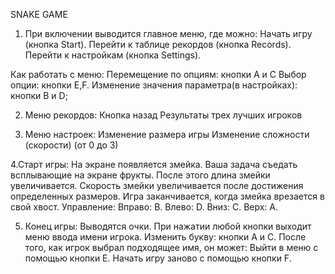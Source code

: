 SNAKE GAME

1. При включении выводится главное меню, где можно:
Начать игру (кнопка Start).
Перейти к таблице рекордов (кнопка Records).
Перейти к настройкам (кнопка Settings).

Как работать с меню:
Перемещение по опциям: кнопки A и C
Выбор опции: кнопки E,F.
Изменение значения параметра(в настройках): кнопки B и D;

2. Меню рекордов:
Кнопка назад
Результаты трех лучших игроков

3. Меню настроек:
Изменение размера игры 
Изменение сложности (скорости) (от 0 до 3)

4.Старт игры:
На экране появляется змейка. Ваша задача съедать всплывающие на экране фрукты. После этого длина змейки увеличивается. 
Скорость змейки увеличивается после достижения определенных размеров. 
Игра заканчивается, когда змейка врезается в свой хвост. 
Управление: Вправо: B. Влево: D. Вниз: C. Верх: A.

5. Конец игры:
Выводятся очки.
При нажатии любой кнопки выходит меню ввода имени игрока.
Изменить букву: кнопки A и C. После того, как игрок выбрал подходящее имя, он может:
Выйти в меню с помощью кнопки E.
Начать игру заново с помощью кнопки F.
